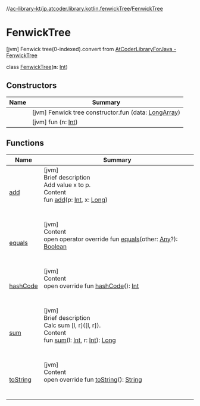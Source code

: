 //[ac-library-kt](../../index.md)/[jp.atcoder.library.kotlin.fenwickTree](../index.md)/[FenwickTree](index.md)



# FenwickTree  
 [jvm] Fenwick tree(0-indexed).convert from [AtCoderLibraryForJava - FenwickTree](https://github.com/NASU41/AtCoderLibraryForJava/blob/24160d880a5fc6d1caf9b95baa875e47fb568ef3/FenwickTree/FenwickTree.java)  
  
class [FenwickTree](index.md)(**n**: [Int](https://kotlinlang.org/api/latest/jvm/stdlib/kotlin/-int/index.html))   


## Constructors  
  
|  Name|  Summary| 
|---|---|
| [<init>](-init-.md)|  [jvm] Fenwick tree constructor.fun [<init>](-init-.md)(data: [LongArray](https://kotlinlang.org/api/latest/jvm/stdlib/kotlin/-long-array/index.html))   <br>
| [<init>](-init-.md)|  [jvm] fun [<init>](-init-.md)(n: [Int](https://kotlinlang.org/api/latest/jvm/stdlib/kotlin/-int/index.html))   <br>


## Functions  
  
|  Name|  Summary| 
|---|---|
| [add](add.md)| [jvm]  <br>Brief description  <br>Add value x to p.  <br>Content  <br>fun [add](add.md)(p: [Int](https://kotlinlang.org/api/latest/jvm/stdlib/kotlin/-int/index.html), x: [Long](https://kotlinlang.org/api/latest/jvm/stdlib/kotlin/-long/index.html))  <br><br><br>
| [equals](https://kotlinlang.org/api/latest/jvm/stdlib/kotlin/-any/equals.html)| [jvm]  <br>Content  <br>open operator override fun [equals](https://kotlinlang.org/api/latest/jvm/stdlib/kotlin/-any/equals.html)(other: [Any](https://kotlinlang.org/api/latest/jvm/stdlib/kotlin/-any/index.html)?): [Boolean](https://kotlinlang.org/api/latest/jvm/stdlib/kotlin/-boolean/index.html)  <br><br><br>
| [hashCode](https://kotlinlang.org/api/latest/jvm/stdlib/kotlin/-any/hash-code.html)| [jvm]  <br>Content  <br>open override fun [hashCode](https://kotlinlang.org/api/latest/jvm/stdlib/kotlin/-any/hash-code.html)(): [Int](https://kotlinlang.org/api/latest/jvm/stdlib/kotlin/-int/index.html)  <br><br><br>
| [sum](sum.md)| [jvm]  <br>Brief description  <br>Calc sum [l, r]([l, r]).  <br>Content  <br>fun [sum](sum.md)(l: [Int](https://kotlinlang.org/api/latest/jvm/stdlib/kotlin/-int/index.html), r: [Int](https://kotlinlang.org/api/latest/jvm/stdlib/kotlin/-int/index.html)): [Long](https://kotlinlang.org/api/latest/jvm/stdlib/kotlin/-long/index.html)  <br><br><br>
| [toString](https://kotlinlang.org/api/latest/jvm/stdlib/kotlin/-any/to-string.html)| [jvm]  <br>Content  <br>open override fun [toString](https://kotlinlang.org/api/latest/jvm/stdlib/kotlin/-any/to-string.html)(): [String](https://kotlinlang.org/api/latest/jvm/stdlib/kotlin/-string/index.html)  <br><br><br>

